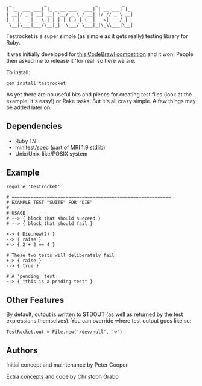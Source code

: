      _            _                  _         _   
    | |_  ___ ___| |_ _ __ ___   ___| | __ ___| |_ 
    | __|/ _ | __| __| '__/ _ \ / __| |/ // _ \ __|
    | |_|  __|__ \ |_| | | (_) | (__|   <|  __/ |_ 
     \__|\___|___/\__|_|  \___/ \___|_|\_\\___|\__|
                                                   
Testrocket is a super simple (as simple as it gets really) testing library for Ruby.

It was initially developed for [this CodeBrawl competition](http://codebrawl.com/articles/contest-rundown-ruby-testing-libraries) and it won! People then asked me to release it 'for real' so here we are.

To install:

    gem install testrocket
    
As yet there are no useful bits and pieces for creating test files (look at the example, it's easy!) or Rake tasks. But it's all crazy simple. A few things may be added later on.
    
Dependencies
------------

- Ruby 1.9
- minitest/spec (part of MRI 1.9 stdlib)
- Unix/Unix-like/POSIX system

Example
-------

    require 'testrocket'
    
    # ===========================================================
    # EXAMPLE TEST "SUITE" FOR "DIE"
    #
    # USAGE
    # +-> { block that should succeed }
    # --> { block that should fail }
    
    +-> { Die.new(2) }
    --> { raise }
    +-> { 2 + 2 == 4 }
    
    # These two tests will deliberately fail
    +-> { raise }
    --> { true }

    # A 'pending' test
    ~-> { "this is a pending test" }
    
Other Features
--------------

By default, output is written to STDOUT (as well as returned by the test expressions themselves). You can override where test output goes like so:

    TestRocket.out = File.new('/dev/null', 'w')

Authors
-------

Initial concept and maintenance by Peter Cooper

Extra concepts and code by Christoph Grabo